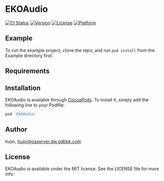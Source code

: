 # EKOAudio

[![CI Status](http://img.shields.io/travis/hujin/EKOAudio.svg?style=flat)](https://travis-ci.org/hujin/EKOAudio)
[![Version](https://img.shields.io/cocoapods/v/EKOAudio.svg?style=flat)](http://cocoapods.org/pods/EKOAudio)
[![License](https://img.shields.io/cocoapods/l/EKOAudio.svg?style=flat)](http://cocoapods.org/pods/EKOAudio)
[![Platform](https://img.shields.io/cocoapods/p/EKOAudio.svg?style=flat)](http://cocoapods.org/pods/EKOAudio)

## Example

To run the example project, clone the repo, and run `pod install` from the Example directory first.

## Requirements

## Installation

EKOAudio is available through [CocoaPods](http://cocoapods.org). To install
it, simply add the following line to your Podfile:

```ruby
pod 'EKOAudio'
```

## Author

hujin, hujin@oaserver.dw.gdbbk.com

## License

EKOAudio is available under the MIT license. See the LICENSE file for more info.
